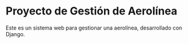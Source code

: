 # Proyecto de Gestión de Aerolínea

Este es un sistema web para gestionar una aerolínea, desarrollado con Django.
